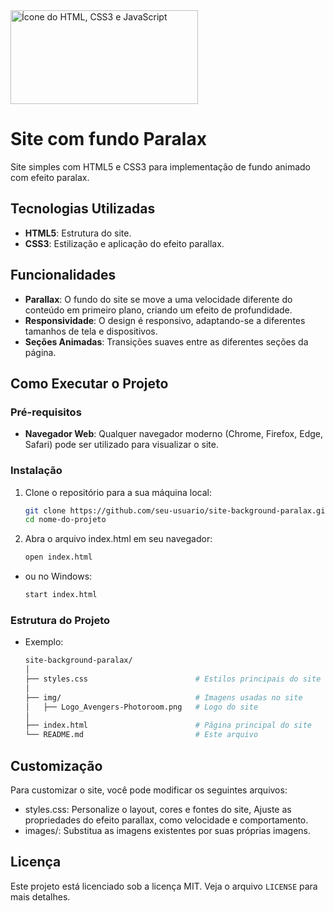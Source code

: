 <img src="https://www.seekpng.com/png/detail/274-2742001_fix-html-css-jquery-issues-in-reasonable-price.png" alt="Ícone do HTML, CSS3 e JavaScript" width="300" height="150">

# Site com fundo Paralax

Site simples com HTML5 e CSS3 para implementação de fundo animado com efeito paralax.

## Tecnologias Utilizadas

- **HTML5**: Estrutura do site.
- **CSS3**: Estilização e aplicação do efeito parallax.

## Funcionalidades

- **Parallax**: O fundo do site se move a uma velocidade diferente do conteúdo em primeiro plano, criando um efeito de profundidade.
- **Responsividade**: O design é responsivo, adaptando-se a diferentes tamanhos de tela e dispositivos.
- **Seções Animadas**: Transições suaves entre as diferentes seções da página.

## Como Executar o Projeto

### Pré-requisitos

- **Navegador Web**: Qualquer navegador moderno (Chrome, Firefox, Edge, Safari) pode ser utilizado para visualizar o site.

### Instalação

1. Clone o repositório para a sua máquina local:

   ```bash
   git clone https://github.com/seu-usuario/site-background-paralax.git
   cd nome-do-projeto

2. Abra o arquivo index.html em seu navegador:
   ```bash
   open index.html
   
- ou no Windows:
  ```bash
  start index.html

### Estrutura do Projeto

   - Exemplo:
        ```bash
      site-background-paralax/
      │
      ├── styles.css                        # Estilos principais do site
      │
      ├── img/                              # Imagens usadas no site
      │   ├── Logo_Avengers-Photoroom.png   # Logo do site
      │
      ├── index.html                        # Página principal do site
      └── README.md                         # Este arquivo

## Customização

Para customizar o site, você pode modificar os seguintes arquivos:
   - styles.css: Personalize o layout, cores e fontes do site, Ajuste as propriedades do efeito parallax, como velocidade e comportamento.
   - images/: Substitua as imagens existentes por suas próprias imagens.

## Licença

Este projeto está licenciado sob a licença MIT. Veja o arquivo `LICENSE` para mais detalhes.
